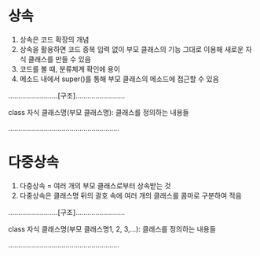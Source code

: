 # 상속

1. 상속은 코드 확장의 개념
2. 상속을 활용하면 코드 중복 입력 없이 부모 클래스의 기능 그대로 이용해 새로운 자식 클래스를 만들 수 있음
3. 코드를 볼 때, 분류체계 확인에 용이
4. 메소드 내에서 super()를 통해 부모 클래스의 메소드에 접근할 수 있음


.........................[구조].........................

class 자식 클래스명(부모 클래스명):
    클래스를 정의하는 내용들

........................................................


# 다중상속

1. 다중상속 = 여러 개의 부모 클래스로부터 상속받는 것
2. 다중상속은 클래스명 뒤의 괄호 속에 여러 개의 클래스를 콤마로 구분하여 적음

.........................[구조].........................

class 자식 클래스명(부모 클래스명1, 2, 3,...):
    클래스를 정의하는 내용들

........................................................
